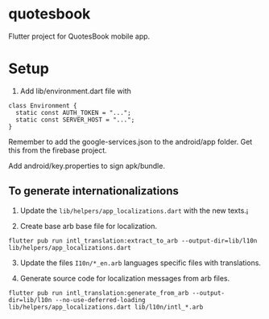 # quotesbook

Flutter project for QuotesBook mobile app.

# Setup

1. Add lib/environment.dart file with

```
class Environment {
  static const AUTH_TOKEN = "...";
  static const SERVER_HOST = "...";
}
```

Remember to add the google-services.json to the android/app folder. Get this from the firebase
project.

Add android/key.properties to sign apk/bundle.

## To generate internationalizations

1. Update the ```lib/helpers/app_localizations.dart``` with the new texts.¡

2. Create base arb base file for localization.
```
flutter pub run intl_translation:extract_to_arb --output-dir=lib/l10n lib/helpers/app_localizations.dart
```

3. Update the files ```I10n/*_en.arb``` languages specific files with translations.

4. Generate source code for localization messages from arb files.
```
flutter pub run intl_translation:generate_from_arb --output-dir=lib/l10n --no-use-deferred-loading lib/helpers/app_localizations.dart lib/l10n/intl_*.arb
```
